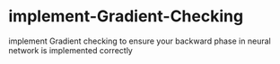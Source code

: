 # implement-Gradient-Checking
implement  Gradient checking to ensure your backward phase in neural network is implemented correctly 
